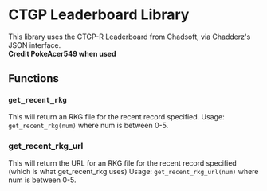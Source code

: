 # CTGP Leaderboard Library
This library uses the CTGP-R Leaderboard from Chadsoft, via Chadderz's JSON interface.  
**Credit PokeAcer549 when used**  

## Functions

### `get_recent_rkg`
This will return an RKG file for the recent record specified.
Usage: `get_recent_rkg(num)` where num is between 0-5.    

### get_recent_rkg_url
This will return the URL for an RKG file for the recent record specified (which is what get_recent_rkg uses)
Usage: `get_recent_rkg_url(num)` where num is between 0-5.    